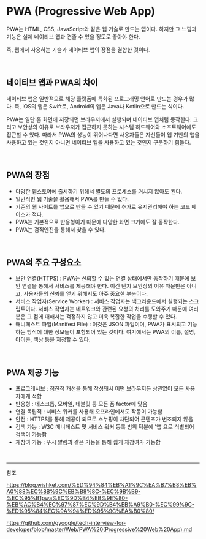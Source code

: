 # PWA (Progressive Web App)

PWA는 HTML, CSS, JavaScript와 같은 웹 기술로 만드는 앱이다. 하지만 그 느낌과 기능은 실제 네이티브 앱과 견줄 수 있을 정도로 좋아야 한다.

즉, 웹에서 사용하는 기술과 네이티브 앱의 장점을 결합한 것이다.

<br />

## 네이티브 앱과 PWA의 차이

네이티브 앱은 일반적으로 해당 플랫폼에 특화된 프로그래밍 언어로 만드는 경우가 많다. 즉, iOS의 앱은 Swift로, Android의 앱은 Java나 Kotlin으로 만드는 식이다. 

PWA는 일단 홈 화면에 저장되면 브라우저에서 실행되며 네이티브 앱처럼 동작한다. 그리고 보안상의 이유로 브라우저가 접근하지 못하는 시스템 하드웨어와 소프트웨어에도 접근할 수 있다. 따라서 PWA의 성능이 뛰어나다면 사용자들은 자신들이 웹 기반의 앱을 사용하고 있는 것인지 아니면 네이티브 앱을 사용하고 있는 것인지 구분하기 힘들다.

<br />

## PWA의 장점

- 다양한 앱스토어에 출시하기 위해서 별도의 프로세스를 거치지 않아도 된다.
- 일반적인 웹 기술을 활용해서 PWA를 만들 수 있다.
- 기존의 웹 사이트를 앱으로 만들 수 있기 때문에 추가로 유지관리해야 하는 코드 베이스가 적다.
- PWA는 기본적으로 반응형이기 때문에 다양한 화면 크기에도 잘 동작한다.
- PWA는 검직엔진을 통해서 찾을 수 있다.

<br />

## PWA의 주요 구성요소

- 보안 연결(HTTPS) : PWA는 신뢰할 수 있는 연결 상태에서만 동작하기 때문에 보안 연결을 통해서 서비스를 제공해야 한다. 이건 단지 보안상의 이유 때문만은 아니고, 사용자들의 신뢰를 얻기 위해서도 아주 중요한 부분이다.
- 서비스 작업자(Service Worker) : 서비스 작업자는 백그라운드에서 실행되는 스크립트이다. 서비스 작업자는 네트워크와 관련된 요청의 처리를 도와주기 때문에 여러분은 그 점에 대해서는 걱정하지 않고 더욱 복잡한 작업을 수행할 수 있다.
- 매니페스트 파일(Manifest File) : 이것은 JSON 파일이며, PWA가 표시되고 기능하는 방식에 대한 정보들이 포함되어 있는 것이다. 여기에서는 PWA의 이름, 설명, 아이콘, 색상 등을 지정할 수 있다.

<br />

## PWA 제공 기능

- 프로그레시브 : 점진적 개선을 통해 작성돼서 어떤 브라우저든 상관없이 모든 사용자에게 적합
- 반응형 : 데스크톱, 모바일, 테블릿 등 모든 폼 factor에 맞음
- 연결 독립적 : 서비스 워커를 사용해 오프라인에서도 작동이 가능함
- 안전 : HTTPS를 통해 제공이 되므로 스누핑이 차단되어 콘텐츠가 변조되지 않음
- 검색 가능 : W3C 매니페스트 및 서비스 워커 등록 범위 덕분에 '앱'으로 식별되어 검색이 가능함
- 재참여 가능 : 푸시 알림과 같은 기능을 통해 쉽게 재참여가 가능함

<br />

---

참조

https://blog.wishket.com/%ED%94%84%EB%A1%9C%EA%B7%B8%EB%A0%88%EC%8B%9C%EB%B8%8C-%EC%9B%B9-%EC%95%B1pwa%EC%9D%B4%EB%9E%80-%EB%AC%B4%EC%97%87%EC%9D%B4%EB%A9%B0-%EC%99%9C-%ED%95%84%EC%9A%94%ED%95%9C%EA%B0%80/

https://github.com/gyoogle/tech-interview-for-developer/blob/master/Web/PWA%20(Progressive%20Web%20App).md

